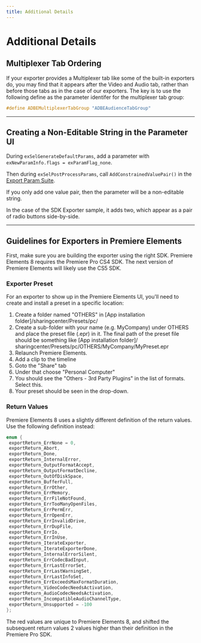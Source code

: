 ```yaml
---
title: Additional Details
---
```

# Additional Details

## Multiplexer Tab Ordering

If your exporter provides a Multiplexer tab like some of the built-in exporters do, you may find that it appears after the Video and Audio tab, rather than before those tabs as in the case of our exporters. The key is to use the following define as the parameter identifer for the multiplexer tab group:

```cpp
#define ADBEMultiplexerTabGroup "ADBEAudienceTabGroup"
```

---

## Creating a Non-Editable String in the Parameter UI

During `exSelGenerateDefaultParams`, add a parameter with `exNewParamInfo.flags = exParamFlag_none`.

Then during `exSelPostProcessParams`, call `AddConstrainedValuePair()` in the [Export Param Suite](../suites#export-param-suite).

If you only add one value pair, then the parameter will be a non-editable string.

In the case of the SDK Exporter sample, it adds two, which appear as a pair of radio buttons side-by-side.

---

## Guidelines for Exporters in Premiere Elements

First, make sure you are building the exporter using the right SDK. Premiere Elements 8 requires the Premiere Pro CS4 SDK. The next version of Premiere Elements will likely use the CS5 SDK.

### Exporter Preset

For an exporter to show up in the Premiere Elements UI, you'll need to create and install a preset in a specific location:

1. Create a folder named "OTHERS" in [App installation folder]/sharingcenter/Presets/pc/
2. Create a sub-folder with your name (e.g. MyCompany) under OTHERS and place the preset file (.epr) in it. The final path of the preset file should be something like [App installation folder]/ sharingcenter/Presets/pc/OTHERS/MyCompany/MyPreset.epr
3. Relaunch Premiere Elements.
4. Add a clip to the timeline
5. Goto the "Share" tab
6. Under that choose "Personal Computer"
7. You should see the "Others - 3rd Party Plugins" in the list of formats. Select this.
8. Your preset should be seen in the drop-down.

### Return Values

Premiere Elements 8 uses a slightly different definition of the return values. Use the following definition instead:

```cpp
enum {
 exportReturn_ErrNone = 0,
 exportReturn_Abort,
 exportReturn_Done,
 exportReturn_InternalError,
 exportReturn_OutputFormatAccept,
 exportReturn_OutputFormatDecline,
 exportReturn_OutOfDiskSpace,
 exportReturn_BufferFull,
 exportReturn_ErrOther,
 exportReturn_ErrMemory,
 exportReturn_ErrFileNotFound,
 exportReturn_ErrTooManyOpenFiles,
 exportReturn_ErrPermErr,
 exportReturn_ErrOpenErr,
 exportReturn_ErrInvalidDrive,
 exportReturn_ErrDupFile,
 exportReturn_ErrIo,
 exportReturn_ErrInUse,
 exportReturn_IterateExporter,
 exportReturn_IterateExporterDone,
 exportReturn_InternalErrorSilent,
 exportReturn_ErrCodecBadInput,
 exportReturn_ErrLastErrorSet,
 exportReturn_ErrLastWarningSet,
 exportReturn_ErrLastInfoSet,
 exportReturn_ErrExceedsMaxFormatDuration,
 exportReturn_VideoCodecNeedsActivation,
 exportReturn_AudioCodecNeedsActivation,
 exportReturn_IncompatibleAudioChannelType,
 exportReturn_Unsupported = -100
};
```

The red values are unique to Premiere Elements 8, and shifted the subsequent return values 2 values higher than their definition in the Premiere Pro SDK.
